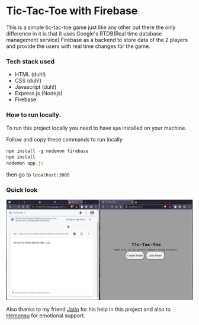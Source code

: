# Tic-Tac-Toe with Firebase

This is a simple tic-tac-toe game just like any other out there the only difference in it is that it uses Google's RTDB(Real time database management service) Firebase as a backend to store data of the 2 players and provide the users with real time changes for the game. 

### Tech stack used

- HTML (duh!)
- CSS (duh!)
- Javascript (duh!)
- Express.js (Nodejs)
- Firebase

### How to run locally.

To run this project locally you need to have `npm` installed on your machine.

Follow and copy these commands to run locally

```javascript
npm install -g nodemon firebase
npm install
nodemon app.js
```

then go to `localhost:3000`

### Quick look

![](/assets/app.gif)





Also thanks to my friend [Jatin](https://github.com/jatin-tec) for his help in this project and also to [Hemonsu](https://github.com/himanshutrends) for emotional support.
